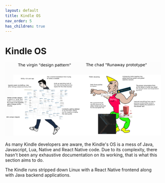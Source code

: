```yaml
---
layout: default
title: Kindle OS
nav_order: 5
has_children: true
---
```


# Kindle OS
![kindle_os](./kindle_os.png)

As many Kindle developers are aware, the Kindle's OS is a mess of Java, Javascript, Lua, Native and React Native code.
Due to its complexity, there hasn't been any exhaustive documentation on its working, that is what this section aims to do.

The Kindle runs stripped down Linux with a React Native frontend along with Java backend applications.